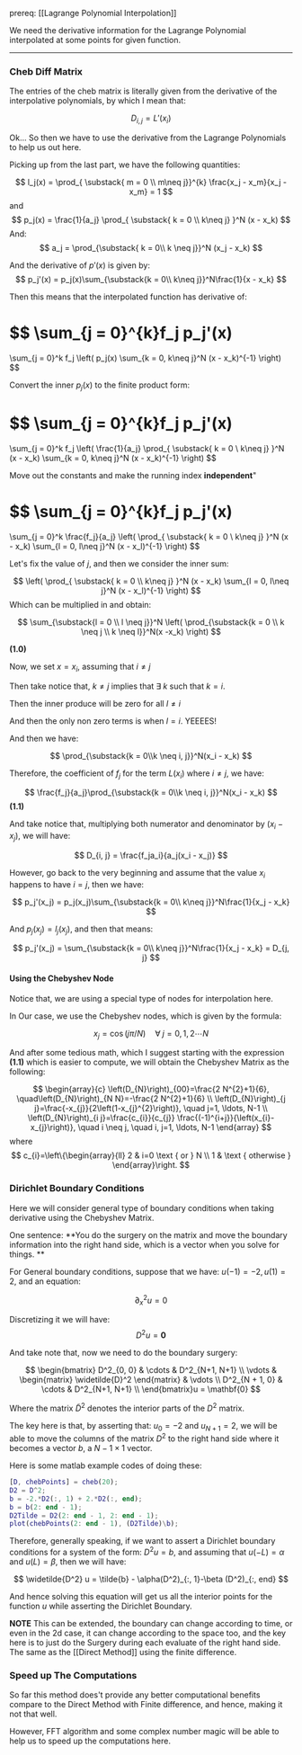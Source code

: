 prereq: [[Lagrange Polynomial Interpolation]]

We need the derivative information for the Lagrange Polynomial interpolated at some points for given function. 

---

### Cheb Diff Matrix
The entries of the cheb matrix is literally given from the derivative of the interpolative polynomials, by which I mean that: 

$$
D_{i, j} = L'(x_i)
$$

Ok... So then we have to use the derivative from the Lagrange Polynomials to help us out here. 


Picking up from the last part, we have the following quantities: 

$$
l_j(x) = \prod_{
		\substack{
		m = 0
		\\ 
		m\neq j}}^{k}
		\frac{x_j - x_m}{x_j - x_m} = 1
$$
and 
$$
p_j(x) = \frac{1}{a_j}
\prod_{
\substack{
k = 0 \\ k\neq j}
}^N
(x - x_k)
$$
And: 
$$
a_j = \prod_{\substack{
	k = 0\\ k \neq j}}^N
	(x_j - x_k)
$$

And the derivative of $p'(x)$ is given by: 
$$
p_j'(x) = 
p_j(x)\sum_{\substack{k = 0\\ k\neq j}}^N\frac{1}{x - x_k}
$$

Then this means that the interpolated function has derivative of:

$$
\sum_{j = 0}^{k}f_j p_j'(x)
 = 
 \sum_{j = 0}^k f_j
 	\left(
		p_j(x)
		\sum_{k = 0, k\neq j}^N
		(x - x_k)^{-1}
	\right)
$$

Convert the inner $p_j(x)$ to the finite product form: 

$$
\sum_{j = 0}^{k}f_j p_j'(x)
 = 
 \sum_{j = 0}^k f_j
 	\left(
		\frac{1}{a_j}
			\prod_{
			\substack{
			k = 0 \\ k\neq j}
			}^N
			(x - x_k)
		\sum_{k = 0, k\neq j}^N
		(x - x_k)^{-1}
	\right)
$$

Move out the constants and make the running index **independent**" 

$$
\sum_{j = 0}^{k}f_j p_j'(x)
 = 
 \sum_{j = 0}^k \frac{f_j}{a_j}
 	\left(
		\prod_{
		\substack{
		k = 0 \\ k\neq j}
		}^N
		(x - x_k)
		\sum_{l = 0, l\neq j}^N
		(x - x_l)^{-1}
	\right)
$$

Let's fix the value of $j$, and then we consider the inner sum: 

$$
\left(
	\prod_{
	\substack{
	k = 0 \\ k\neq j}
	}^N
	(x - x_k)
	\sum_{l = 0, l\neq j}^N
	(x - x_l)^{-1}
\right)
$$
Which can be multiplied in and obtain:

$$
\sum_{\substack{l = 0 \\ l \neq j}}^N
\left(
	\prod_{\substack{k = 0 \\ k \neq j \\ k \neq l}}^N(x -x_k)
\right)
$$

**(1.0)**

Now, we set $x = x_i$, assuming that $i\neq j$

Then take notice that, $k\neq j$ implies that $\exists \; k$  such that $k = i$. 

Then the inner produce will be zero for all $l \neq i$

And then the only non zero terms is when $l = i$. YEEEES!

And then we have: 

$$
\prod_{\substack{k = 0\\k \neq i, j}}^N(x_i - x_k)
$$

Therefore, the coefficient of $f_j$ for the term $L(x_i)$ where $i\neq j$, we have: 

$$
\frac{f_j}{a_j}\prod_{\substack{k = 0\\k \neq i, j}}^N(x_i - x_k)
$$
**(1.1)**

And take notice that, multiplying both numerator and denominator by $(x_i - x_j)$, we will have: 

$$
D_{i, j} = \frac{f_ja_i}{a_j(x_i - x_j)}
$$

However, go back to the very beginning and assume that the value $x_i$ happens to have $i=j$, then we have: 

$$
p_j'(x_j) = 
p_j(x_j)\sum_{\substack{k = 0\\ k\neq j}}^N\frac{1}{x_j - x_k}
$$

And $p_j(x_j) = l_j(x_j)$, and then that means: 

$$
p_j'(x_j) = 
\sum_{\substack{k = 0\\ k\neq j}}^N\frac{1}{x_j - x_k} = D_{j, j}
$$

#### Using the Chebyshev Node

Notice that, we are using a special type of nodes for interpolation here. 

In Our case, we use the Chebyshev nodes, which is given by the formula: 

 $$
x_j = \cos(j\pi/N) \quad \forall \; j = 0, 1, 2 \cdots N
$$


And after some tedious math, which I suggest starting with the expression **(1.1)** which is easier to compute, we will obtain the Chebyshev Matrix as the following: 

$$
\begin{array}{c}
\left(D_{N}\right)_{00}=\frac{2 N^{2}+1}{6}, \quad\left(D_{N}\right)_{N N}=-\frac{2 N^{2}+1}{6} \\
\left(D_{N}\right)_{j j}=\frac{-x_{j}}{2\left(1-x_{j}^{2}\right)}, \quad j=1, \ldots, N-1 \\
\left(D_{N}\right)_{i j}=\frac{c_{i}}{c_{j}} \frac{(-1)^{i+j}}{\left(x_{i}-x_{j}\right)}, \quad i \neq j, \quad i, j=1, \ldots, N-1
\end{array}
$$
where
$$
c_{i}=\left\{\begin{array}{ll}
2 & i=0 \text { or } N \\
1 & \text { otherwise }
\end{array}\right.
$$

### Dirichlet Boundary Conditions

Here we will consider general type of boundary conditions when taking derivative using the Chebyshev Matrix. 

One sentence: **You do the surgery on the matrix and move the boundary information into the right hand side, which is a vector when you solve for things. **

For General boundary conditions, suppose that we have: $u(-1) = -2, u(1) = 2$, and an equation: 

$$
\partial_x^2 u = 0
$$

Discretizing it we will have: 
$$
	D^2u = \mathbf{0}
$$

And take note that, now we need to do the boundary surgery: 

$$
\begin{bmatrix}
D^2_{0, 0} & \cdots & D^2_{N+1, N+1} \\ 
\vdots & 
	\begin{matrix}
		\widetilde{D}^2
	\end{matrix}
& \vdots \\
D^2_{N + 1, 0} & \cdots & D^2_{N+1, N+1} \\ 
\end{bmatrix}u = \mathbf{0}
$$

Where the matrix $\widetilde{D}^2$ denotes the interior parts of the $D^2$ matrix. 

The key here is that, by asserting that: $u_0 = -2$ and $u_{N + 1} = 2$, we will be able to move the columns of the matrix $D^2$ to the right hand side where it becomes a vector $b$, a $N - 1\times 1$ vector. 


Here is some matlab example codes of doing these: 

```matlab
[D, chebPoints] = cheb(20);
D2 = D^2;
b = -2.*D2(:, 1) + 2.*D2(:, end);
b = b(2: end - 1);
D2Tilde = D2(2: end - 1, 2: end - 1);
plot(chebPoints(2: end - 1), (D2Tilde)\b);
```

Therefore, generally speaking, if we want to assert a Dirichlet boundary conditions for a system of the form: $D^2u = b$, and assuming that $u(-L) = \alpha$ and $u(L) = \beta$, then we will have: 

$$
\widetilde{D^2} u = \tilde{b} - \alpha(D^2)_{:, 1}-\beta (D^2)_{:, end}
$$

And hence solving this equation will get us all the interior points for the function $u$ while asserting the Dirichlet Boundary. 

**NOTE** This can be extended, the boundary can change according to time, or even in the 2d case, it can change according to the space too, and the key here is to just do the Surgery during each evaluate of the right hand side. The same as the [[Direct Method]] using the finite difference. 

### Speed up The Computations

So far this method does't provide any better computational benefits compare to the Direct Method with Finite difference, and hence, making it not that well. 

However, FFT algorithm and some complex number magic will be able to help us to speed up the computations here. 
